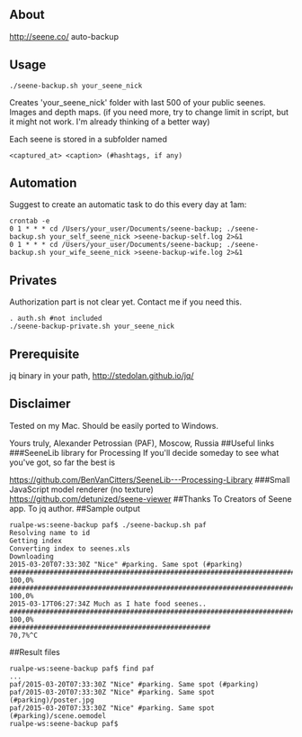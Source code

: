 ## About
http://seene.co/ auto-backup
## Usage
`./seene-backup.sh your_seene_nick`

Creates 'your_seene_nick' folder with last 500 of your public seenes. Images and depth maps.
(if you need more, try to change limit in script, but it might not work. I'm already thinking of a better way)

Each seene is stored in a subfolder named 

`<captured_at> <caption> (#hashtags, if any)`
## Automation
Suggest to create an automatic task to do this every day at 1am:
```
crontab -e
0 1 * * * cd /Users/your_user/Documents/seene-backup; ./seene-backup.sh your_self_seene_nick >seene-backup-self.log 2>&1
0 1 * * * cd /Users/your_user/Documents/seene-backup; ./seene-backup.sh your_wife_seene_nick >seene-backup-wife.log 2>&1
``` 
## Privates

Authorization part is not clear yet. Contact me if you need this.
```
. auth.sh #not included
./seene-backup-private.sh your_seene_nick
```

## Prerequisite
jq binary in your path, http://stedolan.github.io/jq/
## Disclaimer
Tested on my Mac.
Should be easily ported to Windows.

Yours truly,
Alexander Petrossian (PAF), Moscow, Russia
##Useful links
###SeeneLib library for Processing
If you'll decide someday to see what you've got, so far the best is

https://github.com/BenVanCitters/SeeneLib---Processing-Library
###Small JavaScript model renderer (no texture)
https://github.com/detunized/seene-viewer
##Thanks
To Creators of Seene app.
To jq author.
##Sample output
```
rualpe-ws:seene-backup paf$ ./seene-backup.sh paf
Resolving name to id
Getting index
Converting index to seenes.xls
Downloading
2015-03-20T07:33:30Z "Nice" #parking. Same spot (#parking)
######################################################################## 100,0%
######################################################################## 100,0%
2015-03-17T06:27:34Z Much as I hate food seenes..
######################################################################## 100,0%
##################################################                        70,7%^C
```

##Result files
```
rualpe-ws:seene-backup paf$ find paf
...
paf/2015-03-20T07:33:30Z "Nice" #parking. Same spot (#parking)
paf/2015-03-20T07:33:30Z "Nice" #parking. Same spot (#parking)/poster.jpg
paf/2015-03-20T07:33:30Z "Nice" #parking. Same spot (#parking)/scene.oemodel
rualpe-ws:seene-backup paf$ 
```
